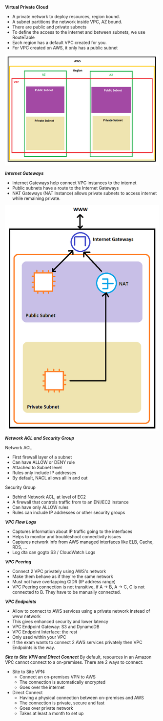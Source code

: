 **Virtual Private Cloud**

- A private network to deploy resources, region bound.
- A subnet partitions the network inside VPC, AZ bound. 
- There are public and private subnets
- To define the access to the internet and between subnets, we use RouteTable
- Each region has a default VPC created for you.
- For VPC created on AWS, it only has a public subnet

![](images/VPC.png)

***Internet Gateways***

- Internet Gateways help connect VPC instances to the internet
- Public subnets have a route to the Internet Gateways
- NAT Gateways (NAT Instance) allows private subnets to access internet while remaining private.

![](images/internetgateways.png)

***Network ACL and Security Group***

Network ACL
- First firewall layer of a subnet
- Can have ALLOW or DENY rule
- Attached to Subnet level
- Rules only include IP addresses
- By default, NACL allows all in and out

Security Group
- Behind Network ACL, at level of EC2
- A firewall that controls traffic from to an ENI/EC2 instance
- Can have only ALLOW rules
- Rules can include IP addresses or other security groups

***VPC Flow Logs***
- Captures information about IP traffic going to the interfaces
- Helps to monitor and troubleshoot connectivity issues
- Captures network info from AWS managed interfaces like ELB, Cache, RDS, ...
- Log dta can gogto S3 / CloudWatch Logs

***VPC Peering***
- Connect 2 VPC privately using AWS's network
- Make them behave as if they're the same network
- Must not have overlapping CIDR (IP address range)
- VPC Peering connection is not transitive, if A -> B, A -> C, C is not connected to B. They have to be manually connected.

***VPC Endpoints***
- Allow to connect to AWS services using a private network instead of www network
- This gives enhanced security and lower latency
- VPC Endpoint Gateway: S3 and DynamoDB
- VPC Endpoint Interface: the rest
- Only used within your VPC
- If the exam wants to connect 2 AWS services privately then VPC Endpoints is the way.

***Site to Site VPN and Direct Connect***
By default, resources in an Amazon VPC cannot connect to a on-premises. There are 2 ways to connect:
- Site to Site VPN:
  - Connect an on-premises VPN to AWS
  - The connection is automatically encrypted
  - Goes over the internet
- Direct Connect
  - Having a physical connection between on-premises and AWS
  - The connection is private, secure and fast
  - Goes over private network
  - Takes at least a month to set up